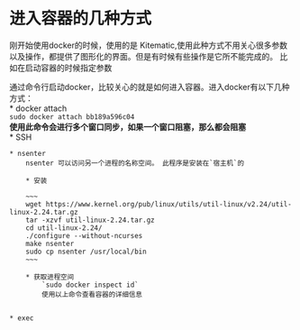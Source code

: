 # 进入容器的几种方式  
刚开始使用docker的时候，使用的是 Kitematic,使用此种方式不用关心很多参数以及操作，都提供了图形化的界面。但是有时候有些操作是它所不能完成的。 比如在启动容器的时候指定参数   

通过命令行启动docker，比较关心的就是如何进入容器。进入docker有以下几种方式：  
    * docker attach  
        `sudo docker attach bb189a596c04`  
        __使用此命令会进行多个窗口同步，如果一个窗口阻塞，那么都会阻塞__  
    * SSH  
        
    * nsenter  
        nsenter 可以访问另一个进程的名称空间。 此程序是安装在`宿主机`的  
        
        * 安装  
        
        ~~~
        wget https://www.kernel.org/pub/linux/utils/util-linux/v2.24/util-linux-2.24.tar.gz  
        tar -xzvf util-linux-2.24.tar.gz  
        cd util-linux-2.24/  
        ./configure --without-ncurses  
        make nsenter  
        sudo cp nsenter /usr/local/bin  
        ~~~
        
        * 获取进程空间  
            `sudo docker inspect id`  
            使用以上命令查看容器的详细信息  
            
        
    * exec  
    